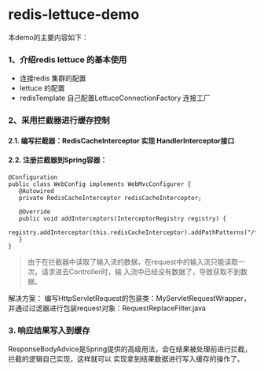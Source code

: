 # redis-lettuce-demo
本demo的主要内容如下：
### 1、介绍redis lettuce 的基本使用
- 连接redis 集群的配置
- lettuce 的配置
- redisTemplate 自己配置LettuceConnectionFactory 连接工厂

### 2、采用拦截器进行缓存控制
#### 2.1. 编写拦截器：RedisCacheInterceptor 实现 HandlerInterceptor接口
#### 2.2. 注册拦截器到Spring容器：
 ```
@Configuration
public class WebConfig implements WebMvcConfigurer {
    @Autowired
    private RedisCacheInterceptor redisCacheInterceptor;

    @Override
    public void addInterceptors(InterceptorRegistry registry) {
        registry.addInterceptor(this.redisCacheInterceptor).addPathPatterns("/**");
    }
}
 ```
> 由于在拦截器中读取了输入流的数据，在request中的输入流只能读取一次，请求进去Controller时，输
  入流中已经没有数据了，导致获取不到数据。

解决方案： 编写HttpServletRequest的包装类：MyServletRequestWrapper，并通过过滤器进行包装request对象：RequestReplaceFilter.java


### 3. 响应结果写入到缓存  

ResponseBodyAdvice是Spring提供的高级用法，会在结果被处理前进行拦截，拦截的逻辑自己实现，这样就可以
实现拿到结果数据进行写入缓存的操作了。
